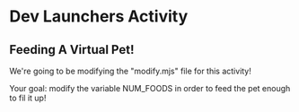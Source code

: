 # Dev Launchers Activity

## Feeding A Virtual Pet!

We're going to be modifying the "modify.mjs" file for this activity!

Your goal: modify the variable NUM_FOODS in order to feed the pet enough to fil it up!
